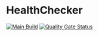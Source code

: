 # HealthChecker

[![Main Build](https://github.com/radixhomework/healthchecker/actions/workflows/main-push-build.yml/badge.svg?branch=main)](https://github.com/radixhomework/healthchecker/actions/workflows/main-push-build.yml)
[![Quality Gate Status](https://sonarcloud.io/api/project_badges/measure?project=io.github.radixhomework%3Ahealthchecker&metric=alert_status)](https://sonarcloud.io/summary/new_code?id=io.github.radixhomework%3Ahealthchecker)
